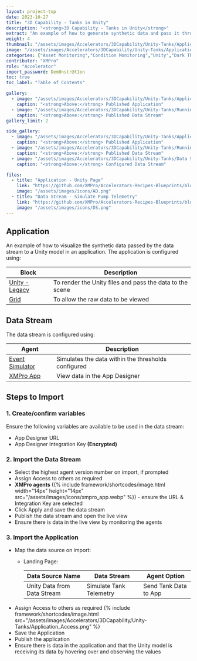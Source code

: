 ```yaml
---
layout: project-top
date: 2023-10-27
title: "3D Capability - Tanks in Unity"
description: "<strong>3D Capability - Tanks in Unity</strong>"
extract: "An example of how to generate synthetic data and pass it through a data stream to a Unity model running within an application."
weight: 4
thumbnail: "/assets/images/Accelerators/3DCapability/Unity-Tanks/Application.png"
image: "/assets/images/Accelerators/3DCapability/Unity-Tanks/Application.png"
categories: ["Asset Monitoring","Condition Monitoring","Unity","Dark Theme"]
contributor: "XMPro"
role: "Accelerator"
import_password: Dem0nstr@t1on
toc: true
toc_label: "Table of Contents"

gallery:
  - image: "/assets/images/Accelerators/3DCapability/Unity-Tanks/Application.png"
    caption: "<strong>Above:</strong> Published Application"
  - image: "/assets/images/Accelerators/3DCapability/Unity-Tanks/Running Data Stream.png"
    caption: "<strong>Above:</strong> Published Data Stream"
gallery_limit: 2

side_gallery:
  - image: "/assets/images/Accelerators/3DCapability/Unity-Tanks/Application.png"
    caption: "<strong>Above:</strong> Published Application"
  - image: "/assets/images/Accelerators/3DCapability/Unity-Tanks/Running Data Stream.png"
    caption: "<strong>Above:</strong> Published Data Stream"
  - image: "/assets/images/Accelerators/3DCapability/Unity-Tanks/Data Stream.png"
    caption: "<strong>Above:</strong> Configured Data Stream"

files:
  - title: "Application - Unity Page"
    link: "https://github.com/XMPro/Accelerators-Recipes-Blueprints/blob/master/Accelerators/3D%20Capability/Unity%20-%20Tanks/Application/Unity_Tanks.xapp"
    image: "/assets/images/icons/AD.png"
  - title: "Data Stream - Simulate Pump Telemetry"
    link: "https://github.com/XMPro/Accelerators-Recipes-Blueprints/blob/master/Accelerators/3D%20Capability/Unity%20-%20Tanks/Data%20Stream/Simulate%20Tank%20Telemetry.xuc"
    image: "/assets/images/icons/DS.png"
---
```


## Application
An example of how to visualize the synthetic data passed by the data stream to a Unity model in an application.  The application is configured using: 

| Block                                  | Description                                                  |
| -------------------------------------- | ------------------------------------------------------------ |
| [Unity - Legacy](https://documentation.xmpro.com/blocks-toolbox/visualizations/unity-1) | To render the Unity files and pass the data to the scene |
| [Grid](https://documentation.xmpro.com/blocks-toolbox/basic/data-grid) | To allow the raw data to be viewed |


## Data Stream
The data stream is configured using: 

| Agent                                  | Description                                                  |
| -------------------------------------- | ------------------------------------------------------------ |
| [Event Simulator](https://xmpro.gitbook.io/event-simulator/) | Simulates the data within the thresholds configured |
| [XMPro App](https://xmpro.gitbook.io/xmpro-app/) | View data in the App Designer |

## Steps to Import

### 1. Create/confirm variables
Ensure the following variables are available to be used in the data stream:

- App Designer URL
- App Designer Integration Key <strong>(Encrypted)</strong>

### 2. Import the Data Stream

- Select the highest agent version number on import, if prompted
- Assign Access to others as required
- <strong>XMPro agents</strong> ({% include framework/shortcodes/image.html width="14px" height="14px" src="/assets/images/icons/xmpro_app.webp" %}) - ensure the URL & Integration Key are selected
- Click Apply and save the data stream
- Publish the data stream and open the live view
- Ensure there is data in the live view by monitoring the agents

### 3. Import the Application

- Map the data source on import:
  - Landing Page:

    | Data Source Name | Data Stream | Agent Option |
    | ---------------- | ----------- | ------------ |
    | Unity Data from Data Stream | Simulate Tank Telemetry | Send Tank Data to App |
- Assign Access to others as required
  {% include framework/shortcodes/image.html src="/assets/images/Accelerators/3DCapability/Unity-Tanks/Application_Access.png" %}
- Save the Application
- Publish the application
- Ensure there is data in the application and that the Unity model is receiving its data by hovering over and observing the values
